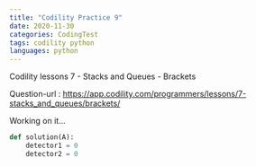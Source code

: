 ```yaml
---
title: "Codility Practice 9"
date: 2020-11-30
categories: CodingTest
tags: codility python
languages: python
---
```

Codility lessons 7 - Stacks and Queues - Brackets

Question-url : https://app.codility.com/programmers/lessons/7-stacks_and_queues/brackets/

Working on it...

```python
def solution(A):
    detector1 = 0
    detector2 = 0
```

